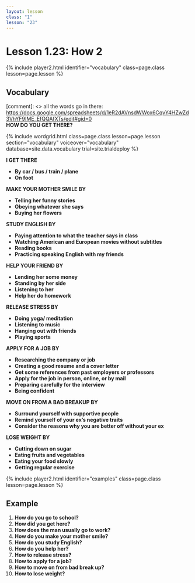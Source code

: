 ```yaml
---
layout: lesson
class: "1"
lesson: "23"
---
```



# Lesson 1.23: How 2


{% include player2.html identifier="vocabulary" class=page.class lesson=page.lesson %}
## Vocabulary 

[comment]: <>  all the words go in there: https://docs.google.com/spreadsheets/d/1eR2dAVnsdWWox6CqvY4HZwZd3VhYF9IME_EfQQAfXTs/edit#gid=0  
**HOW DO YOU GET THERE?**  

{% include wordgrid.html 
		class=page.class 
		lesson=page.lesson 
		section="vocabulary"
		voiceover="vocabulary"
		database=site.data.vocabulary 
		trial=site.trialdeploy %}
		
**I GET THERE** 

- **By car / bus / train / plane** 
- **On foot**    

**MAKE YOUR MOTHER SMILE BY**    

- **Telling her funny stories**
- **Obeying whatever she says** 
- **Buying her flowers**


**STUDY ENGLISH BY**

- **Paying attention to what the teacher says in class**
- **Watching American and European movies without subtitles** 
- **Reading books**
- **Practicing speaking English with my friends**
   
**HELP YOUR FRIEND BY**

- **Lending her some money**
- **Standing by her side**
- **Listening to her**
- **Help her do homework**

**RELEASE STRESS BY**

- **Doing yoga/ meditation**
- **Listening to music**
- **Hanging out with friends**
- **Playing sports** 
  
**APPLY FOR A JOB BY**  

- **Researching the company or job**
- **Creating a good resume and a cover letter**
- **Get some references from past employers or professors**
- **Apply for the job in person, online, or by mail**
- **Preparing carefully for the interview** 
- **Being confident**    

**MOVE ON FROM A BAD BREAKUP BY**

- **Surround yourself with supportive people**
- **Remind yourself of your ex’s negative traits**
- **Consider the reasons why you are better off without your ex**

**LOSE WEIGHT BY**

- **Cutting down on sugar**
- **Eating fruits and vegetables**
- **Eating your food slowly**
- **Getting regular exercise** 




{% include player2.html identifier="examples" class=page.class lesson=page.lesson %}

## Example
1. **How do you go to school?**
2. **How did you get here?**
3. **How does the man usually go to work?**
4. **How do you make your mother smile?**
5. **How do you study English?**
6. **How do you help her?**
7. **How to release stress?**
8. **How to apply for a job?**
9. **How to move on from bad break up?**
10. **How to lose weight?**

 
